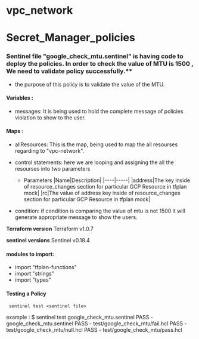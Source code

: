 # vpc_network

# Secret_Manager_policies


### Sentinel file "google_check_mtu.sentinel" is having code to deploy the policies. In order to check the value of MTU is 1500 , We need to validate  policy successfully.**

* the purpose of this policy is to validate the value of the MTU.

#### Variables :
* messages: It is being used to hold the complete message of policies violation to show to the user.

#### Maps :

* allResources: This is the map, being used to map the all resourses regarding to "vpc-network".

* control statements: here we are looping and assigning the all the resourses into two parameters 
    * Parameters
      |Name|Description|
      |----|-----|
      |address|The key inside of resource_changes section for particular GCP Resource in tfplan mock|
      |rc|The value of address key inside of resource_changes section for particular GCP Resource in tfplan mock|

* condition: if condition is comparing the value of mtu is not 1500 it will generate appropriate message to show the users.


**Terraform version**
Terraform v1.0.7

**sentinel versions**
Sentinel v0.18.4



#### modules to import:
* import "tfplan-functions"
* import "strings"
* import "types"

#### Testing a Policy
     sentinel test <sentinel file>
example :
$ sentinel test google_check_mtu.sentinel
  PASS - google_check_mtu.sentinel
  PASS - test/google_check_mtu/fail.hcl
  PASS - test/google_check_mtu/null.hcl
  PASS - test/google_check_mtu/pass.hcl


